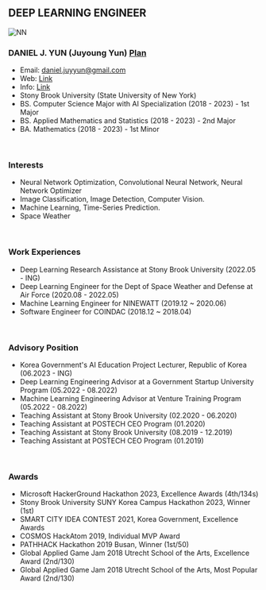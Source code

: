 ## DEEP LEARNING ENGINEER

![NN](https://user-images.githubusercontent.com/87653966/205438513-f7d613dc-a8f0-4bec-9f92-285560e0e5db.png)

### DANIEL J. YUN (Juyoung Yun) [Plan](https://github.com/YUNBLAK/PLAN)
- Email: daniel.juyyun@gmail.com
- Web: [Link]([www.worldwidedaniel.com/](http://www.worldwidedaniel.com/main/intro))
- Info: [Link](www.worldwidedaniel.com/etc/404)
- Stony Brook University (State University of New York)
- BS. Computer Science Major with AI Specialization (2018 - 2023) - 1st Major
- BS. Applied Mathematics and Statistics (2018 - 2023) - 2nd Major 
- BA. Mathematics (2018 - 2023) - 1st Minor 

<br>

###
### Interests
- Neural Network Optimization, Convolutional Neural Network, Neural Network Optimizer
- Image Classification, Image Detection, Computer Vision.
- Machine Learning, Time-Series Prediction.
- Space Weather

<br>

###
### Work Experiences
- Deep Learning Research Assistance at Stony Brook University (2022.05 - ING)
- Deep Learning Engineer for the Dept of Space Weather and Defense at Air Force (2020.08 - 2022.05)
- Machine Learning Engineer for NINEWATT (2019.12 ~ 2020.06)
- Software Engineer for COINDAC (2018.12 ~ 2018.04)

<br>

###
### Advisory Position
- Korea Government's AI Education Project Lecturer, Republic of Korea (06.2023 - ING)
- Deep Learning Engineering Advisor at a Government Startup University Program (05.2022 - 08.2022)
- Machine Learning Engineering Advisor at Venture Training Program (05.2022 - 08.2022)
- Teaching Assistant at Stony Brook University (02.2020 - 06.2020)
- Teaching Assistant at POSTECH CEO Program (01.2020)
- Teaching Assistant at Stony Brook University (08.2019 - 12.2019)
- Teaching Assistant at POSTECH CEO Program (01.2019)

<br>

###
### Awards
- Microsoft HackerGround Hackathon 2023, Excellence Awards (4th/134s)
- Stony Brook University SUNY Korea Campus Hackathon 2023, Winner (1st)
- SMART CITY IDEA CONTEST 2021, Korea Government, Excellence Awards
- COSMOS HackAtom 2019, Individual MVP Award 
- PATHHACK Hackathon 2019 Busan, Winner (1st/50)
- Global Applied Game Jam 2018 Utrecht School of the Arts, Excellence Award (2nd/130)
- Global Applied Game Jam 2018 Utrecht School of the Arts, Most Popular Award (2nd/130)
     
<br>     
<br>

###   
###   



<!--
**YUNBLAK/yunblak** is a ✨ _special_ ✨ repository because its `README.md` (this file) appears on your GitHub profile.

Here are some ideas to get you started:

- 🔭 I’m currently working on ...
- 🌱 I’m currently learning ...
- 👯 I’m looking to collaborate on ...
- 🤔 I’m looking for help with ...
- 💬 Ask me about ...
- 📫 How to reach me: ...
- 😄 Pronouns: ...
- ⚡ Fun fact: ...
-->
